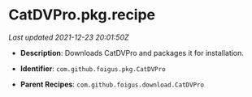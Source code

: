 # CatDVPro.pkg.recipe

_Last updated 2021-12-23 20:01:50Z_

- **Description**: Downloads CatDVPro and packages it for installation.

- **Identifier**: `com.github.foigus.pkg.CatDVPro`

- **Parent Recipes**: `com.github.foigus.download.CatDVPro`
